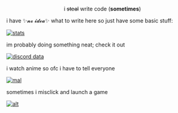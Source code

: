 <p align="center">
	i <strike>steal</strike> write code (<b>sometimes</b>)
</p>

i have ✨𝓷𝓸 𝓲𝓭𝓮𝓪✨ what to write here so just have some basic stuff:

[![stats](https://statistici.vercel.app/api?username=beyonik&show_icons=true&theme=react&hide_border=true)](https://statistici.vercel.app/api?username=beyonik&show_icons=true&theme=react&hide_border=true)

im probably doing something neat; check it out

[![discord data](https://lanyard-profile-readme.vercel.app/api/661265409626079272?idleMessage=sleeping)](https://discord.com/users/661265409626079272)

i watch anime so ofc i have to tell everyone

[![mal](https://mal-card.vercel.app/api/card?username=beyonik)](https://myanimelist.net/profile/beyonik)

sometimes i misclick and launch a game

[![alt](https://steam-card-mu.vercel.app/api/card?profile_link=https://steamcommunity.com/id/suspiciosul/)](https://steamcommunity.com/id/suspiciosul/)
